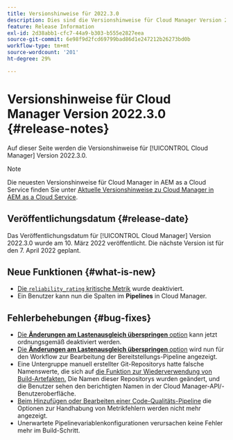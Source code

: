 ```yaml
---
title: Versionshinweise für 2022.3.0
description: Dies sind die Versionshinweise für Cloud Manager Version 2022.3.0.
feature: Release Information
exl-id: 2d38abb1-cfc7-44a9-b303-b555e2827eea
source-git-commit: 6e98f9d2fcd69799bad86d1e247212b26273bd0b
workflow-type: tm+mt
source-wordcount: '201'
ht-degree: 29%

---
```



# Versionshinweise für Cloud Manager Version 2022.3.0 {#release-notes}

Auf dieser Seite werden die Versionshinweise für [!UICONTROL Cloud Manager] Version 2022.3.0.

>[!NOTE]
>
>Die neuesten Versionshinweise für Cloud Manager in AEM as a Cloud Service finden Sie unter [Aktuelle Versionshinweise zu Cloud Manager in AEM as a Cloud Service](https://experienceleague.adobe.com/docs/experience-manager-cloud-service/content/implementing/using-cloud-manager/release-notes-cloud-manager/release-notes-cm-current.html?lang=de).

## Veröffentlichungsdatum {#release-date}

Das Veröffentlichungsdatum für [!UICONTROL Cloud Manager] Version 2022.3.0 wurde am 10. März 2022 veröffentlicht. Die nächste Version ist für den 7. April 2022 geplant.

## Neue Funktionen {#what-is-new}

* [Die `reliability_rating` kritische Metrik](understand-your-test-results.md) wurde deaktiviert.
* Ein Benutzer kann nun die Spalten im **Pipelines** in Cloud Manager.

## Fehlerbehebungen {#bug-fixes}

* [Die **Änderungen am Lastenausgleich überspringen** option](configuring-production-pipelines.md#adding-production-pipeline) kann jetzt ordnungsgemäß deaktiviert werden.
* [Die **Änderungen am Lastenausgleich überspringen** option](configuring-production-pipelines.md#adding-production-pipeline) wird nun für den Workflow zur Bearbeitung der Bereitstellungs-Pipeline angezeigt.
* Eine Untergruppe manuell erstellter Git-Repositorys hatte falsche Namenswerte, die sich auf [die Funktion zur Wiederverwendung von Build-Artefakten.](setting-up-project.md#build-artifact-reuse) Die Namen dieser Repositorys wurden geändert, und die Benutzer sehen den berichtigten Namen in der Cloud Manager-API/-Benutzeroberfläche.
* [Beim Hinzufügen oder Bearbeiten einer Code-Qualitäts-Pipeline](configuring-non-production-pipelines.md) die Optionen zur Handhabung von Metrikfehlern werden nicht mehr angezeigt.
* Unerwartete Pipelinevariablenkonfigurationen verursachen keine Fehler mehr im Build-Schritt.
